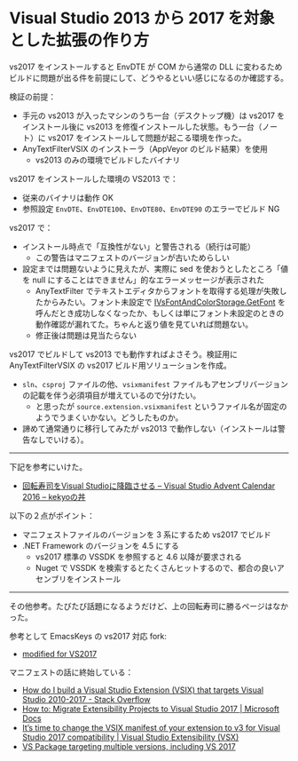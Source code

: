 # Visual Studio 2013 から 2017 を対象とした拡張の作り方
vs2017 をインストールすると EnvDTE が COM から通常の DLL に変わるためビルドに問題が出る件を前提にして、どうやるといい感じになるのか確認する。

検証の前提：
- 手元の vs2013 が入ったマシンのうち一台（デスクトップ機）は vs2017 をインストール後に vs2013 を修復インストールした状態。もう一台（ノート）に vs2017 をインストールして問題が起こる環境を作った。
- AnyTextFilterVSIX のインストーラ（AppVeyor のビルド結果）を使用
    - vs2013 のみの環境でビルドしたバイナリ

vs2017 をインストールした環境の VS2013 で：
- 従来のバイナリは動作 OK
- 参照設定 `EnvDTE`、`EnvDTE100`、`EnvDTE80`、`EnvDTE90` のエラーでビルド NG

vs2017 で：
- インストール時点で「互換性がない」と警告される（続行は可能）
    - この警告はマニフェストのバージョンが古いためらしい
- 設定までは問題ないように見えたが、実際に sed を使おうとしたところ「値を null にすることはできません」的なエラーメッセージが表示された
    - AnyTextFilter でテキストエディタからフォントを取得する処理が失敗したからみたい。フォント未設定で [IVsFontAndColorStorage.GetFont](https://msdn.microsoft.com/en-us/library/microsoft.visualstudio.shell.interop.ivsfontandcolorstorage.getfont.aspx) を呼んだとき成功しなくなったか、もしくは単にフォント未設定のときの動作確認が漏れてた。ちゃんと返り値を見ていれば問題ない。
    - 修正後は問題は見当たらない

vs2017 でビルドして vs2013 でも動作すればよさそう。検証用に AnyTextFilterVSIX の vs2017 ビルド用ソリューションを作成。
- `sln`、`csproj` ファイルの他、`vsixmanifest` ファイルもアセンブリバージョンの記載を伴う必須項目が増えているので分けたい。
    - と思ったが `source.extension.vsixmanifest` というファイル名が固定のようでうまくいかない。どうしたものか。
- 諦めて通常通りに移行してみたが vs2013 で動作しない（インストールは警告なしでいける）。

---

下記を参考にいけた。
- [回転寿司をVisual Studioに降臨させる – Visual Studio Advent Calendar 2016 – kekyoの丼](https://www.kekyo.net/2016/12/04/6131)

以下の２点がポイント：
- マニフェストファイルのバージョンを 3 系にするため vs2017 でビルド
- .NET Framework のバージョンを 4.5 にする
    - vs2017 標準の VSSDK を参照すると 4.6 以降が要求される
    - Nuget で VSSDK を検索するとたくさんヒットするので、都合の良いアセンブリをインストール

---

その他参考。たびたび話題になるようだけど、上の回転寿司に勝るページはなかった。

参考として EmacsKeys の vs2017 対応 fork:
- [modified for VS2017](https://github.com/yosagi/EmacsKeys/commit/dd267f0d92791e0deaf37be011a7e8505620d809)

マニフェストの話に終始している：
- [How do I build a Visual Studio Extension (VSIX) that targets Visual Studio 2010-2017 - Stack Overflow](https://stackoverflow.com/questions/42269556/how-do-i-build-a-visual-studio-extension-vsix-that-targets-visual-studio-2010)
- [How to: Migrate Extensibility Projects to Visual Studio 2017 | Microsoft Docs](https://docs.microsoft.com/en-us/visualstudio/extensibility/how-to-migrate-extensibility-projects-to-visual-studio-2017)
- [It’s time to change the VSIX manifest of your extension to v3 for Visual Studio 2017 compatibility | Visual Studio Extensibility (VSX)](http://www.visualstudioextensibility.com/2017/01/10/its-time-to-change-the-vsix-manifest-of-your-extension-to-v3-for-visual-studio-2017-compatibility/)
- [VS Package targeting multiple versions, including VS 2017](https://social.msdn.microsoft.com/Forums/vstudio/en-US/cf2833a0-c91b-48e7-ac73-cb79b6fd3971/vs-package-targeting-multiple-versions-including-vs-2017?forum=vsx)